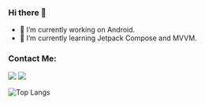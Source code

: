 ### Hi there 👋


- 🔭 I’m currently working on Android.
- 🌱 I’m currently learning Jetpack Compose and MVVM.


### Contact Me:

[<img src="https://cdn3.iconfinder.com/data/icons/colorful-guache-social-media-logos-1/159/social-media_gmail-64.png"/>](mailto:yusufaydn24@gmail.com)
[<img target="_blank" src="https://cdn4.iconfinder.com/data/icons/colorful-guache-social-media-logos-1/159/social-media_linkedin-64.png"/>](https://www.linkedin.com/in/yusfayd1n/)


![Top Langs](https://github-readme-stats.vercel.app/api/top-langs/?username=yusufayd1n&layout=compact)


